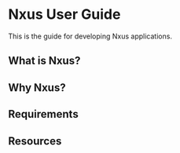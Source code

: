 # Nxus User Guide

This is the guide for developing Nxus applications.

## What is Nxus?

## Why Nxus?

## Requirements

## Resources